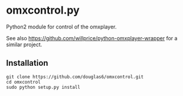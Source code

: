 omxcontrol.py
=======

Python2 module for control of the omxplayer. 

See also https://github.com/willprice/python-omxplayer-wrapper for a similar project.

Installation
------------

    git clone https://github.com/douglas6/omxcontrol.git
    cd omxcontrol
    sudo python setup.py install
